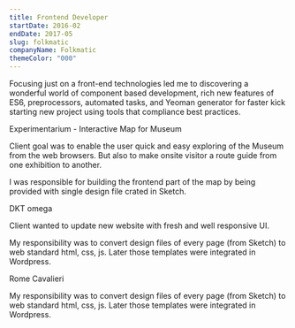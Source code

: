 ```yaml
---
title: Frontend Developer
startDate: 2016-02
endDate: 2017-05
slug: folkmatic
companyName: Folkmatic
themeColor: "000"
---
```


Focusing just on a front-end technologies led me to discovering a wonderful world of component based development, rich new features of ES6, preprocessors, automated tasks, and Yeoman generator for faster kick starting new project using tools that compliance best practices.

Experimentarium - Interactive Map for Museum

Client goal was to enable the user quick and easy exploring of the Museum from the web browsers. But also to make onsite visitor a route guide from one exhibition to another.

I was responsible for building the frontend part of the map by being provided with single design file crated in Sketch.

DKT omega

Client wanted to update new website with fresh and well responsive UI.

My responsibility was to convert design files of every page (from Sketch) to web standard html, css, js. Later those templates were integrated in Wordpress.

Rome Cavalieri

My responsibility was to convert design files of every page (from Sketch) to web standard html, css, js. Later those templates were integrated in Wordpress.
